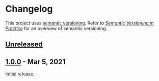 # Changelog
This project uses [semantic versioning](http://semver.org/spec/v2.0.0.html). Refer to 
*[Semantic Versioning in Practice](https://www.jering.tech/articles/semantic-versioning-in-practice)*
for an overview of semantic versioning.

## [Unreleased](https://github.com/JeringTech/KeyValueStore/compare/1.0.0...HEAD)

## [1.0.0](https://github.com/JeringTech/KeyValueStore/compare/1.0.0...1.0.0) - Mar 5, 2021
Initial release.
